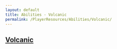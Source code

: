 ```yaml
---
layout: default
title: Abilities - Volcanic
permalink: /PlayerResources/Abilities/Volcanic/
---
```

## [Volcanic](#Volcanic)
